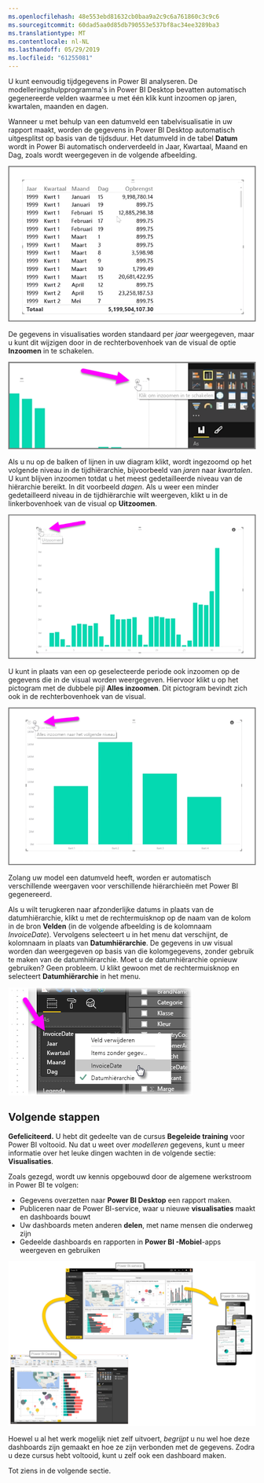 ```yaml
---
ms.openlocfilehash: 48e553ebd81632cb0baa9a2c9c6a761860c3c9c6
ms.sourcegitcommit: 60dad5aa0d85db790553e537bf8ac34ee3289ba3
ms.translationtype: MT
ms.contentlocale: nl-NL
ms.lasthandoff: 05/29/2019
ms.locfileid: "61255081"
---
```

U kunt eenvoudig tijdgegevens in Power BI analyseren. De modelleringshulpprogramma's in Power BI Desktop bevatten automatisch gegenereerde velden waarmee u met één klik kunt inzoomen op jaren, kwartalen, maanden en dagen.  

Wanneer u met behulp van een datumveld een tabelvisualisatie in uw rapport maakt, worden de gegevens in Power BI Desktop automatisch uitgesplitst op basis van de tijdsduur. Het datumveld in de tabel **Datum** wordt in Power Bi automatisch onderverdeeld in Jaar, Kwartaal, Maand en Dag, zoals wordt weergegeven in de volgende afbeelding.

![](media/2-6a-explore-time-based-data/2-6a_1.png)

De gegevens in visualisaties worden standaard per *jaar* weergegeven, maar u kunt dit wijzigen door in de rechterbovenhoek van de visual de optie **Inzoomen** in te schakelen.

![](media/2-6a-explore-time-based-data/2-6a_2.png)

Als u nu op de balken of lijnen in uw diagram klikt, wordt ingezoomd op het volgende niveau in de tijdhiërarchie, bijvoorbeeld van *jaren* naar *kwartalen*. U kunt blijven inzoomen totdat u het meest gedetailleerde niveau van de hiërarchie bereikt. In dit voorbeeld *dagen*. Als u weer een minder gedetailleerd niveau in de tijdhiërarchie wilt weergeven, klikt u in de linkerbovenhoek van de visual op **Uitzoomen**.

![](media/2-6a-explore-time-based-data/2-6a_3.png)

U kunt in plaats van een op geselecteerde periode ook inzoomen op de gegevens die in de visual worden weergegeven. Hiervoor klikt u op het pictogram met de dubbele pijl **Alles inzoomen**. Dit pictogram bevindt zich ook in de rechterbovenhoek van de visual.

![](media/2-6a-explore-time-based-data/2-6a_4.png)

Zolang uw model een datumveld heeft, worden er automatisch verschillende weergaven voor verschillende hiërarchieën met Power BI gegenereerd.

Als u wilt terugkeren naar afzonderlijke datums in plaats van de datumhiërarchie, klikt u met de rechtermuisknop op de naam van de kolom in de bron **Velden** (in de volgende afbeelding is de kolomnaam *InvoiceDate*). Vervolgens selecteert u in het menu dat verschijnt, de kolomnaam in plaats van **Datumhiërarchie**. De gegevens in uw visual worden dan weergegeven op basis van die kolomgegevens, zonder gebruik te maken van de datumhiërarchie. Moet u de datumhiërarchie opnieuw gebruiken? Geen probleem. U klikt gewoon met de rechtermuisknop en selecteert **Datumhiërarchie** in het menu.

![](media/2-6a-explore-time-based-data/2-6a_5.png)

## <a name="next-steps"></a>Volgende stappen
**Gefeliciteerd.** U hebt dit gedeelte van de cursus **Begeleide training** voor Power BI voltooid. Nu dat u weet over *modelleren* gegevens, kunt u meer informatie over het leuke dingen wachten in de volgende sectie: **Visualisaties**.

Zoals gezegd, wordt uw kennis opgebouwd door de algemene werkstroom in Power BI te volgen:

* Gegevens overzetten naar **Power BI Desktop** een rapport maken.
* Publiceren naar de Power BI-service, waar u nieuwe **visualisaties** maakt en dashboards bouwt
* Uw dashboards meten anderen **delen**, met name mensen die onderweg zijn
* Gedeelde dashboards en rapporten in **Power BI -Mobiel**-apps weergeven en gebruiken

![](media/2-6a-explore-time-based-data/c0a1_1.png)

Hoewel u al het werk mogelijk niet zelf uitvoert, *begrijpt* u nu wel hoe deze dashboards zijn gemaakt en hoe ze zijn verbonden met de gegevens. Zodra u deze cursus hebt voltooid, kunt u zelf ook een dashboard maken.

Tot ziens in de volgende sectie.

